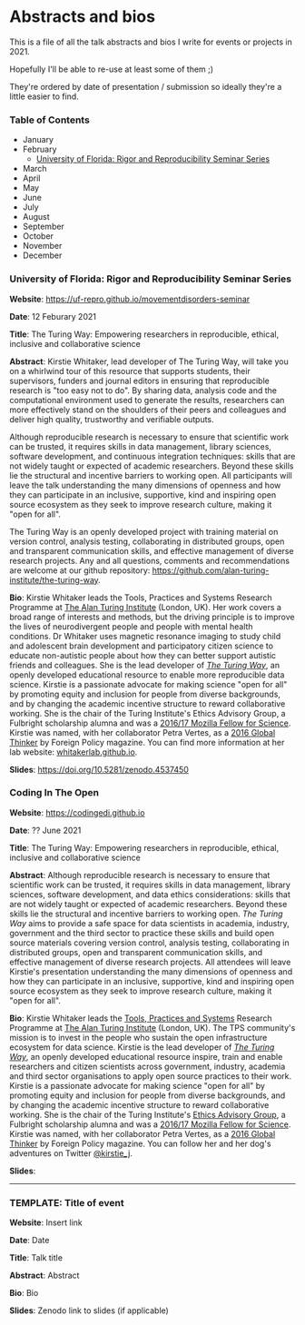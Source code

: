 # Abstracts and bios

This is a file of all the talk abstracts and bios I write for events or projects in 2021.

Hopefully I'll be able to re-use at least some of them ;)

They're ordered by date of presentation / submission so ideally they're a little easier to find.

### Table of Contents

* January
* February
  * [University of Florida: Rigor and Reproducibility Seminar Series](university-of-florida-rigor-and-reproducibility-seminar-series)
* March
* April
* May
* June
* July
* August
* September
* October
* November
* December

### University of Florida: Rigor and Reproducibility Seminar Series

**Website**: https://uf-repro.github.io/movementdisorders-seminar

**Date**: 12 Feburary 2021

**Title**: The Turing Way: Empowering researchers in reproducible, ethical, inclusive and collaborative science

**Abstract**: Kirstie Whitaker, lead developer of The Turing Way, will take you on a whirlwind tour of this resource that supports students, their supervisors, funders and journal editors in ensuring that reproducible research is "too easy not to do".
By sharing data, analysis code and the computational environment used to generate the results, researchers can more effectively stand on the shoulders of their peers and colleagues and deliver high quality, trustworthy and verifiable outputs.

Although reproducible research is necessary to ensure that scientific work can be trusted, it requires skills in data management, library sciences, software development, and continuous integration techniques: skills that are not widely taught or expected of academic researchers.
Beyond these skills lie the structural and incentive barriers to working open.
All participants will leave the talk understanding the many dimensions of openness and how they can participate in an inclusive, supportive, kind and inspiring open source ecosystem as they seek to improve research culture, making it "open for all".

The Turing Way is an openly developed project with training material on version control, analysis testing, collaborating in distributed groups, open and transparent communication skills, and effective management of diverse research projects.
Any and all questions, comments and recommendations are welcome at our github repository: https://github.com/alan-turing-institute/the-turing-way.

**Bio**: Kirstie Whitaker leads the Tools, Practices and Systems Research Programme at [The Alan Turing Institute](https://www.turing.ac.uk) (London, UK).
Her work covers a broad range of interests and methods, but the driving principle is to improve the lives of neurodivergent people and people with mental health conditions.
Dr Whitaker uses magnetic resonance imaging to study child and adolescent brain development and participatory citizen science to educate non-autistic people about how they can better support autistic friends and colleagues.
She is the lead developer of [_The Turing Way_](https://github.com/alan-turing-institute/the-turing-way), an openly developed educational resource to enable more reproducible data science. Kirstie is a passionate advocate for making science "open for all" by promoting equity and inclusion for people from diverse backgrounds, and by changing the academic incentive structure to reward collaborative working.
She is the chair of the Turing Institute's Ethics Advisory Group, a Fulbright scholarship alumna and was a [2016/17 Mozilla Fellow for Science](https://wiki.mozilla.org/ScienceLab).
Kirstie was named, with her collaborator Petra Vertes, as a [2016 Global Thinker](https://2016globalthinkers.foreignpolicy.com/2016/profile/petra-vertes-and-kirstie-whitaker) by Foreign Policy magazine. You can find more information at her lab website: [whitakerlab.github.io](https://whitakerlab.github.io).

**Slides**: https://doi.org/10.5281/zenodo.4537450


### Coding In The Open

**Website**: https://codingedi.github.io

**Date**: ?? June 2021

**Title**: The Turing Way: Empowering researchers in reproducible, ethical, inclusive and collaborative science

**Abstract**: Although reproducible research is necessary to ensure that scientific work can be trusted, it requires skills in data management, library sciences, software development, and data ethics considerations: skills that are not widely taught or expected of academic researchers.
Beyond these skills lie the structural and incentive barriers to working open.
_The Turing Way_ aims to provide a safe space for data scientists in academia, industry, government and the third sector to practice these skills and build open source materials covering version control, analysis testing, collaborating in distributed groups, open and transparent communication skills, and effective management of diverse research projects.
All attendees will leave Kirstie's presentation understanding the many dimensions of openness and how they can participate in an inclusive, supportive, kind and inspiring open source ecosystem as they seek to improve research culture, making it "open for all".

**Bio**: Kirstie Whitaker leads the [Tools, Practices and Systems](https://www.turing.ac.uk/research/research-programmes/tools-practices-and-systems) Research Programme at [The Alan Turing Institute](https://www.turing.ac.uk) (London, UK).
The TPS community's mission is to invest in the people who sustain the open infrastructure ecosystem for data science.
Kirstie is the lead developer of [_The Turing Way_](https://the-turing-way.netlify.app/welcome), an openly developed educational resource inspire, train and enable researchers and citizen scientists across government, industry, academia and third sector organisations to apply open source practices to their work.
Kirstie is a passionate advocate for making science "open for all" by promoting equity and inclusion for people from diverse backgrounds, and by changing the academic incentive structure to reward collaborative working.
She is the chair of the Turing Institute's [Ethics Advisory Group](https://www.turing.ac.uk/research/data-ethics/ethics-advisory-group), a Fulbright scholarship alumna and was a [2016/17 Mozilla Fellow for Science](https://wiki.mozilla.org/ScienceLab).
Kirstie was named, with her collaborator Petra Vertes, as a [2016 Global Thinker](https://2016globalthinkers.foreignpolicy.com/2016/profile/petra-vertes-and-kirstie-whitaker) by Foreign Policy magazine.
You can follow her and her dog's adventures on Twitter [@kirstie_j](https://twitter.com/kirstie_j).

**Slides**:


---

### TEMPLATE: Title of event

**Website**: Insert link

**Date**: Date

**Title**: Talk title

**Abstract**: Abstract

**Bio**: Bio

**Slides**: Zenodo link to slides (if applicable)
